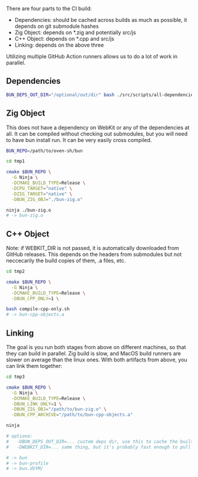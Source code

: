 There are four parts to the CI build:

- Dependencies: should be cached across builds as much as possible, it depends on git submodule hashes
- Zig Object: depends on \*.zig and potentially src/js
- C++ Object: depends on \*.cpp and src/js
- Linking: depends on the above three

Utilizing multiple GitHub Action runners allows us to do a lot of work in parallel.

## Dependencies

```sh
BUN_DEPS_OUT_DIR="/optional/out/dir" bash ./src/scripts/all-dependencies.sh
```

## Zig Object

This does not have a dependency on WebKit or any of the dependencies at all. It can be compiled without checking out submodules, but you will need to have bun install run. It can be very easily cross compiled.

```sh
BUN_REPO=/path/to/oven-sh/bun

cd tmp1

cmake $BUN_REPO \
  -G Ninja \
  -DCMAKE_BUILD_TYPE=Release \
  -DCPU_TARGET="native" \
  -DZIG_TARGET="native" \
  -DBUN_ZIG_OBJ="./bun-zig.o"

ninja ./bun-zig.o
# -> bun-zig.o
```

## C++ Object

Note: if WEBKIT_DIR is not passed, it is automatically downloaded from GitHub releases. This depends on the headers from submodules but not neccecarily the build copies of them, .a files, etc.

```sh
cd tmp2

cmake $BUN_REPO \
  -G Ninja \
  -DCMAKE_BUILD_TYPE=Release \
  -DBUN_CPP_ONLY=1 \

bash compile-cpp-only.sh
# -> bun-cpp-objects.a
```

## Linking

The goal is you run both stages from above on different machines, so that they can build in parallel. Zig build is slow, and MacOS build runners are slower on average than the linux ones. With both artifacts from above, you can link them together:

```sh
cd tmp3

cmake $BUN_REPO \
  -G Ninja \
  -DCMAKE_BUILD_TYPE=Release \
  -DBUN_LINK_ONLY=1 \
  -DBUN_ZIG_OBJ="/path/to/bun-zig.o" \
  -DBUN_CPP_ARCHIVE="/path/to/bun-cpp-objects.a"

ninja

# optiona:
#   -DBUN_DEPS_OUT_DIR=... custom deps dir, use this to cache the built deps between rebuilds
#   -DWEBKIT_DIR=... same thing, but it's probably fast enough to pull from github releases

# -> bun
# -> bun-profile
# -> bun.dSYM/
```
